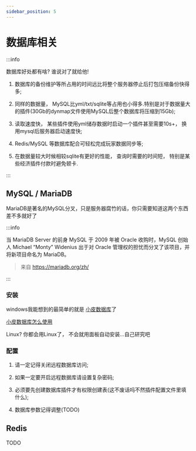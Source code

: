 ```yaml
---
sidebar_position: 5
---
```


# 数据库相关

:::info

数据库好处都有啥? 谁说对了就给他!

1. 数据库的备份维护等所占用的时间远比将整个服务器停止后打包压缩备份快得多;

2. 同样的数据量， MySQL比yml/txt/sqlite等占用也小得多.特别是对于数据量大的插件(30Gb的dynmap文件使用MySQL后整个数据库将压缩到15Gb);

3. 读取速度快， 某些插件使用yml储存数据时启动一个插件甚至需要10s+， 换用mysql后服务器启动速度快;

4. Redis/MySQL 等数据库配合可轻松完成玩家数据同步等;

5. 在数据量较大时候相较sqlite有更好的性能， 查询时需要的时间短， 特别是某些经济插件付款时避免顿卡.

:::
## MySQL / MariaDB

MariaDB是著名的MySQL分叉，只是服务器腐竹的话，你只需要知道这两个东西差不多就好了

:::info

当 MariaDB Server 的前身 MySQL 于 2009 年被 Oracle 收购时，MySQL 创始人 Michael “Monty” Widenius 出于对 Oracle 管理权的担忧而分叉了该项目，并将新项目命名为 MariaDB。

> 来自 https://mariadb.org/zh/

:::

### 安装

windows我能想到的最简单的就是 [小皮数据库](https://www.xp.cn/download.html)了

[小皮数据库怎么使用](https://cn.bing.com/search?q=%E5%B0%8F%E7%9A%AE%E6%95%B0%E6%8D%AE%E5%BA%93%E6%80%8E%E4%B9%88%E4%BD%BF%E7%94%A8)

Linux? 你都会用Linux了， 不会就用面板自动安装...自己研究吧

### 配置

1. 请一定记得关闭远程数据库访问;

2. 如果一定要开启远程数据库请设置复杂密码;

3. 必须要先创建数据库插件才有权限创建表(这不废话吗不然插件配置文件里填什么);

4. 数据库参数记得调整(TODO)

## Redis

TODO

